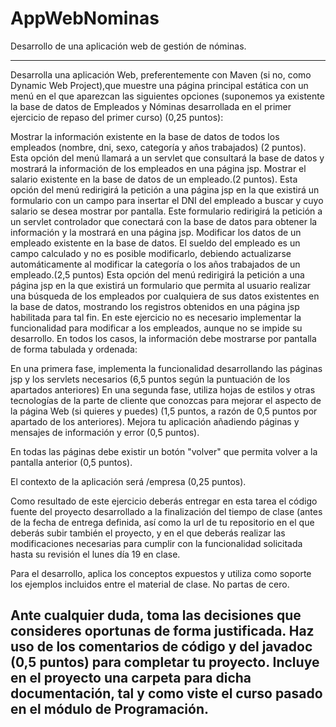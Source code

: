 # AppWebNominas
Desarrollo de una aplicación web de gestión de nóminas.

---------------------------------------------------------------------------------------------------------------------------------------------------------------------------------------------------------------------------------------------------------------------------------
Desarrolla una aplicación Web, preferentemente con Maven (si no, como Dynamic Web Project),que muestre una página principal estática con un menú en el que aparezcan las siguientes opciones (suponemos ya existente la base de datos de Empleados y Nóminas desarrollada en el primer ejercicio de repaso del primer curso) (0,25 puntos):

Mostrar la información existente en la base de datos de todos los empleados (nombre, dni, sexo, categoría y años trabajados) (2 puntos).
Esta opción del menú llamará a un servlet que consultará la base de datos y mostrará la información de los empleados en una página jsp.
Mostrar el salario existente en la base de datos de un empleado.(2 puntos).
Esta opción del menú redirigirá la petición a una página jsp en la que existirá un formulario con un campo para insertar el DNI del empleado a buscar y cuyo salario se desea mostrar por pantalla. Este formulario redirigirá la petición a un servlet controlador que conectará con la base de datos para obtener la información y la mostrará en una página jsp.
Modificar los datos de un empleado existente en la base de datos. El sueldo del empleado es un campo calculado y no es posible modificarlo, debiendo actualizarse automáticamente al modificar la categoría o los años trabajados de un empleado.(2,5 puntos)
Esta opción del menú redirigirá la petición a una página jsp en la que existirá un formulario que permita al usuario realizar una búsqueda de los empleados por cualquiera de sus datos existentes en la base de datos, mostrando los registros obtenidos en una página jsp habilitada para tal fin. En este ejercicio no es necesario implementar la funcionalidad para modificar a los empleados, aunque no se impide su desarrollo.
En todos los casos, la información debe mostrarse por pantalla de forma tabulada y ordenada:

En una primera fase, implementa la funcionalidad desarrollando las páginas jsp y los servlets necesarios (6,5 puntos según la puntuación de los apartados anteriores)
En una segunda fase, utiliza hojas de estilos y otras tecnologías de la parte de cliente que conozcas para mejorar el aspecto de la página Web (si quieres y puedes) (1,5 puntos, a razón de 0,5 puntos por apartado de los anteriores).
Mejora tu aplicación añadiendo páginas y mensajes de información y error (0,5 puntos).

En todas las páginas debe existir un botón "volver" que permita volver a la pantalla anterior (0,5 puntos).

El contexto de la aplicación será /empresa (0,25 puntos).

Como resultado de este ejercicio deberás entregar en esta tarea el código fuente del proyecto desarrollado a la finalización del tiempo de clase (antes de la fecha de entrega definida, así como la url de tu repositorio en el que deberás subir también el proyecto, y en el que deberás realizar las modificaciones necesarias para cumplir con la funcionalidad solicitada hasta su revisión el lunes día 19 en clase.

Para el desarrollo, aplica los conceptos expuestos y utiliza como soporte los ejemplos incluidos entre el material de clase. No partas de cero.

Ante cualquier duda, toma las decisiones que consideres oportunas de forma justificada. Haz uso de los comentarios de código y del javadoc (0,5 puntos) para completar tu proyecto. Incluye en el proyecto una carpeta para dicha documentación, tal y como viste el curso pasado en el módulo de Programación.
---------------------------------------------------------------------------------------------------------------------------------------------------------------------------------------------------------------------------------------------------------------------------------

